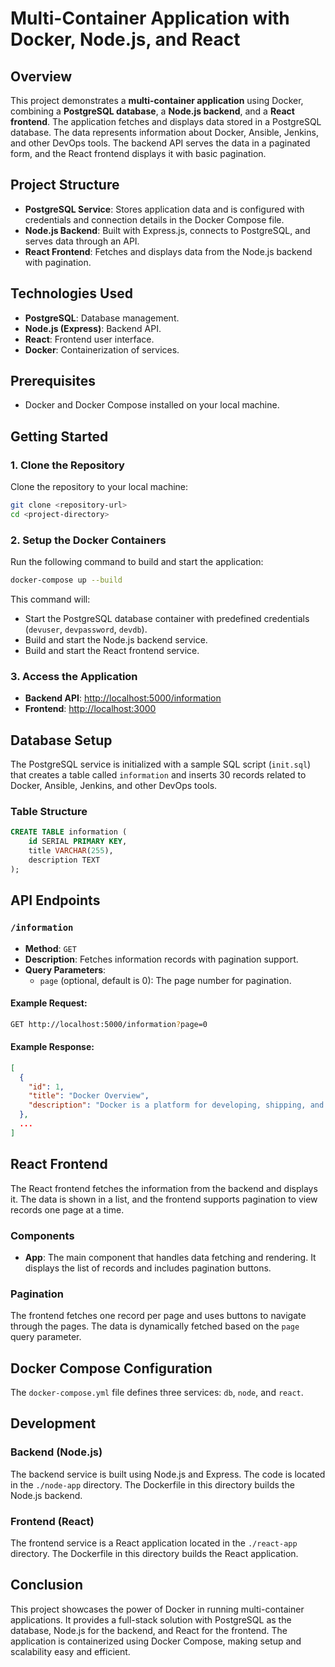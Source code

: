 # Multi-Container Application with Docker, Node.js, and React

## Overview


This project demonstrates a **multi-container application** using Docker, combining a **PostgreSQL database**, a **Node.js backend**, and a **React frontend**. The application fetches and displays data stored in a PostgreSQL database. The data represents information about Docker, Ansible, Jenkins, and other DevOps tools. The backend API serves the data in a paginated form, and the React frontend displays it with basic pagination.

## Project Structure

- **PostgreSQL Service**: Stores application data and is configured with credentials and connection details in the Docker Compose file.
- **Node.js Backend**: Built with Express.js, connects to PostgreSQL, and serves data through an API.
- **React Frontend**: Fetches and displays data from the Node.js backend with pagination.

## Technologies Used

- **PostgreSQL**: Database management.
- **Node.js (Express)**: Backend API.
- **React**: Frontend user interface.
- **Docker**: Containerization of services.

## Prerequisites

- Docker and Docker Compose installed on your local machine.

## Getting Started

### 1. Clone the Repository

Clone the repository to your local machine:

```bash
git clone <repository-url>
cd <project-directory>

```

### 2. Setup the Docker Containers

Run the following command to build and start the application:

```bash
docker-compose up --build
```

This command will:

- Start the PostgreSQL database container with predefined credentials (`devuser`, `devpassword`, `devdb`).
- Build and start the Node.js backend service.
- Build and start the React frontend service.

### 3. Access the Application

- **Backend API**: [http://localhost:5000/information](http://localhost:5000/information)
- **Frontend**: [http://localhost:3000](http://localhost:3000)

## Database Setup

The PostgreSQL service is initialized with a sample SQL script (`init.sql`) that creates a table called `information` and inserts 30 records related to Docker, Ansible, Jenkins, and other DevOps tools.

### Table Structure

```sql
CREATE TABLE information (
    id SERIAL PRIMARY KEY,
    title VARCHAR(255),
    description TEXT
);
```

## API Endpoints

### `/information`
- **Method**: `GET`
- **Description**: Fetches information records with pagination support.
- **Query Parameters**:
  - `page` (optional, default is 0): The page number for pagination.

#### Example Request:

```bash
GET http://localhost:5000/information?page=0
```

#### Example Response:

```json
[
  {
    "id": 1,
    "title": "Docker Overview",
    "description": "Docker is a platform for developing, shipping, and running applications."
  },
  ...
]
```

## React Frontend

The React frontend fetches the information from the backend and displays it. The data is shown in a list, and the frontend supports pagination to view records one page at a time.

### Components

- **App**: The main component that handles data fetching and rendering. It displays the list of records and includes pagination buttons.

### Pagination

The frontend fetches one record per page and uses buttons to navigate through the pages. The data is dynamically fetched based on the `page` query parameter.

## Docker Compose Configuration

The `docker-compose.yml` file defines three services: `db`, `node`, and `react`.

## Development

### Backend (Node.js)

The backend service is built using Node.js and Express. The code is located in the `./node-app` directory. The Dockerfile in this directory builds the Node.js backend.

### Frontend (React)

The frontend service is a React application located in the `./react-app` directory. The Dockerfile in this directory builds the React application.

## Conclusion

This project showcases the power of Docker in running multi-container applications. It provides a full-stack solution with PostgreSQL as the database, Node.js for the backend, and React for the frontend. The application is containerized using Docker Compose, making setup and scalability easy and efficient.

```

